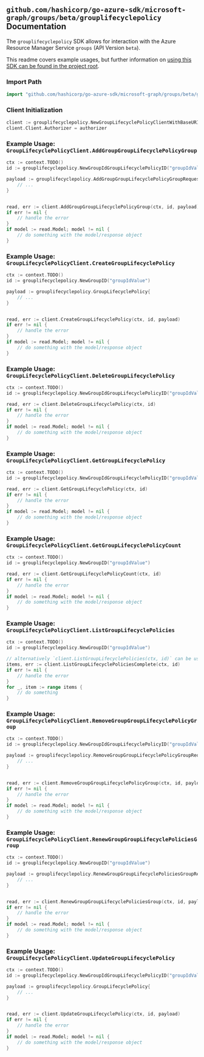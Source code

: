 
## `github.com/hashicorp/go-azure-sdk/microsoft-graph/groups/beta/grouplifecyclepolicy` Documentation

The `grouplifecyclepolicy` SDK allows for interaction with the Azure Resource Manager Service `groups` (API Version `beta`).

This readme covers example usages, but further information on [using this SDK can be found in the project root](https://github.com/hashicorp/go-azure-sdk/tree/main/docs).

### Import Path

```go
import "github.com/hashicorp/go-azure-sdk/microsoft-graph/groups/beta/grouplifecyclepolicy"
```


### Client Initialization

```go
client := grouplifecyclepolicy.NewGroupLifecyclePolicyClientWithBaseURI("https://management.azure.com")
client.Client.Authorizer = authorizer
```


### Example Usage: `GroupLifecyclePolicyClient.AddGroupGroupLifecyclePolicyGroup`

```go
ctx := context.TODO()
id := grouplifecyclepolicy.NewGroupIdGroupLifecyclePolicyID("groupIdValue", "groupLifecyclePolicyIdValue")

payload := grouplifecyclepolicy.AddGroupGroupLifecyclePolicyGroupRequest{
	// ...
}


read, err := client.AddGroupGroupLifecyclePolicyGroup(ctx, id, payload)
if err != nil {
	// handle the error
}
if model := read.Model; model != nil {
	// do something with the model/response object
}
```


### Example Usage: `GroupLifecyclePolicyClient.CreateGroupLifecyclePolicy`

```go
ctx := context.TODO()
id := grouplifecyclepolicy.NewGroupID("groupIdValue")

payload := grouplifecyclepolicy.GroupLifecyclePolicy{
	// ...
}


read, err := client.CreateGroupLifecyclePolicy(ctx, id, payload)
if err != nil {
	// handle the error
}
if model := read.Model; model != nil {
	// do something with the model/response object
}
```


### Example Usage: `GroupLifecyclePolicyClient.DeleteGroupLifecyclePolicy`

```go
ctx := context.TODO()
id := grouplifecyclepolicy.NewGroupIdGroupLifecyclePolicyID("groupIdValue", "groupLifecyclePolicyIdValue")

read, err := client.DeleteGroupLifecyclePolicy(ctx, id)
if err != nil {
	// handle the error
}
if model := read.Model; model != nil {
	// do something with the model/response object
}
```


### Example Usage: `GroupLifecyclePolicyClient.GetGroupLifecyclePolicy`

```go
ctx := context.TODO()
id := grouplifecyclepolicy.NewGroupIdGroupLifecyclePolicyID("groupIdValue", "groupLifecyclePolicyIdValue")

read, err := client.GetGroupLifecyclePolicy(ctx, id)
if err != nil {
	// handle the error
}
if model := read.Model; model != nil {
	// do something with the model/response object
}
```


### Example Usage: `GroupLifecyclePolicyClient.GetGroupLifecyclePolicyCount`

```go
ctx := context.TODO()
id := grouplifecyclepolicy.NewGroupID("groupIdValue")

read, err := client.GetGroupLifecyclePolicyCount(ctx, id)
if err != nil {
	// handle the error
}
if model := read.Model; model != nil {
	// do something with the model/response object
}
```


### Example Usage: `GroupLifecyclePolicyClient.ListGroupLifecyclePolicies`

```go
ctx := context.TODO()
id := grouplifecyclepolicy.NewGroupID("groupIdValue")

// alternatively `client.ListGroupLifecyclePolicies(ctx, id)` can be used to do batched pagination
items, err := client.ListGroupLifecyclePoliciesComplete(ctx, id)
if err != nil {
	// handle the error
}
for _, item := range items {
	// do something
}
```


### Example Usage: `GroupLifecyclePolicyClient.RemoveGroupGroupLifecyclePolicyGroup`

```go
ctx := context.TODO()
id := grouplifecyclepolicy.NewGroupIdGroupLifecyclePolicyID("groupIdValue", "groupLifecyclePolicyIdValue")

payload := grouplifecyclepolicy.RemoveGroupGroupLifecyclePolicyGroupRequest{
	// ...
}


read, err := client.RemoveGroupGroupLifecyclePolicyGroup(ctx, id, payload)
if err != nil {
	// handle the error
}
if model := read.Model; model != nil {
	// do something with the model/response object
}
```


### Example Usage: `GroupLifecyclePolicyClient.RenewGroupGroupLifecyclePoliciesGroup`

```go
ctx := context.TODO()
id := grouplifecyclepolicy.NewGroupID("groupIdValue")

payload := grouplifecyclepolicy.RenewGroupGroupLifecyclePoliciesGroupRequest{
	// ...
}


read, err := client.RenewGroupGroupLifecyclePoliciesGroup(ctx, id, payload)
if err != nil {
	// handle the error
}
if model := read.Model; model != nil {
	// do something with the model/response object
}
```


### Example Usage: `GroupLifecyclePolicyClient.UpdateGroupLifecyclePolicy`

```go
ctx := context.TODO()
id := grouplifecyclepolicy.NewGroupIdGroupLifecyclePolicyID("groupIdValue", "groupLifecyclePolicyIdValue")

payload := grouplifecyclepolicy.GroupLifecyclePolicy{
	// ...
}


read, err := client.UpdateGroupLifecyclePolicy(ctx, id, payload)
if err != nil {
	// handle the error
}
if model := read.Model; model != nil {
	// do something with the model/response object
}
```
